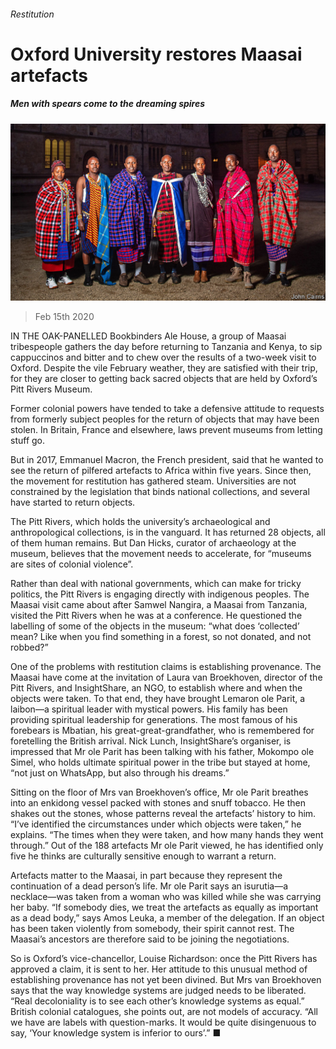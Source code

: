 ###### Restitution

# Oxford University restores Maasai artefacts 

##### Men with spears come to the dreaming spires 

![image](images/20200215_BRP004_0.jpg) 

> Feb 15th 2020 

IN THE OAK-PANELLED Bookbinders Ale House, a group of Maasai tribespeople gathers the day before returning to Tanzania and Kenya, to sip cappuccinos and bitter and to chew over the results of a two-week visit to Oxford. Despite the vile February weather, they are satisfied with their trip, for they are closer to getting back sacred objects that are held by Oxford’s Pitt Rivers Museum.

Former colonial powers have tended to take a defensive attitude to requests from formerly subject peoples for the return of objects that may have been stolen. In Britain, France and elsewhere, laws prevent museums from letting stuff go.


But in 2017, Emmanuel Macron, the French president, said that he wanted to see the return of pilfered artefacts to Africa within five years. Since then, the movement for restitution has gathered steam. Universities are not constrained by the legislation that binds national collections, and several have started to return objects.

The Pitt Rivers, which holds the university’s archaeological and anthropological collections, is in the vanguard. It has returned 28 objects, all of them human remains. But Dan Hicks, curator of archaeology at the museum, believes that the movement needs to accelerate, for “museums are sites of colonial violence”.

Rather than deal with national governments, which can make for tricky politics, the Pitt Rivers is engaging directly with indigenous peoples. The Maasai visit came about after Samwel Nangira, a Maasai from Tanzania, visited the Pitt Rivers when he was at a conference. He questioned the labelling of some of the objects in the museum: “what does ‘collected’ mean? Like when you find something in a forest, so not donated, and not robbed?”

One of the problems with restitution claims is establishing provenance. The Maasai have come at the invitation of Laura van Broekhoven, director of the Pitt Rivers, and InsightShare, an NGO, to establish where and when the objects were taken. To that end, they have brought Lemaron ole Parit, a laibon—a spiritual leader with mystical powers. His family has been providing spiritual leadership for generations. The most famous of his forebears is Mbatian, his great-great-grandfather, who is remembered for foretelling the British arrival. Nick Lunch, InsightShare’s organiser, is impressed that Mr ole Parit has been talking with his father, Mokompo ole Simel, who holds ultimate spiritual power in the tribe but stayed at home, “not just on WhatsApp, but also through his dreams.”

Sitting on the floor of Mrs van Broekhoven’s office, Mr ole Parit breathes into an enkidong vessel packed with stones and snuff tobacco. He then shakes out the stones, whose patterns reveal the artefacts’ history to him. “I’ve identified the circumstances under which objects were taken,” he explains. “The times when they were taken, and how many hands they went through.” Out of the 188 artefacts Mr ole Parit viewed, he has identified only five he thinks are culturally sensitive enough to warrant a return.

Artefacts matter to the Maasai, in part because they represent the continuation of a dead person’s life. Mr ole Parit says an isurutia—a necklace—was taken from a woman who was killed while she was carrying her baby. “If somebody dies, we treat the artefacts as equally as important as a dead body,” says Amos Leuka, a member of the delegation. If an object has been taken violently from somebody, their spirit cannot rest. The Maasai’s ancestors are therefore said to be joining the negotiations.

So is Oxford’s vice-chancellor, Louise Richardson: once the Pitt Rivers has approved a claim, it is sent to her. Her attitude to this unusual method of establishing provenance has not yet been divined. But Mrs van Broekhoven says that the way knowledge systems are judged needs to be liberated. “Real decoloniality is to see each other’s knowledge systems as equal.” British colonial catalogues, she points out, are not models of accuracy. “All we have are labels with question-marks. It would be quite disingenuous to say, ‘Your knowledge system is inferior to ours’.” ■

